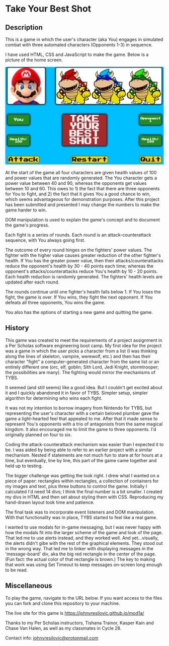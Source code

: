 # Take Your Best Shot

## Description
This is a game in which the user's character (aka You) engages in simulated combat with three automated characters (Opponents 1-3) in sequence.    

I have used HTML, CSS and JavaScript to make the game.  Below is a picture of the home screen.

![home screen](./interface.png)

At the start of the game all four characters are given health values of 100 and power values that are randomly generated.  The You character gets a power value between 40 and 90, whereas the opponents get values between 10 and 60.  This owes to 1) the fact that there are three opponents for You to fight, and 2) the fact that it gives You a good chance to win, which seems advantageous for demonstration purposes.  After this project has been submitted and presented I may change the numbers to make the game harder to win. 

DOM manipulation is used to explain the game's concept and to document the game's progress.

Each fight is a series of rounds.  Each round is an attack-counterattack sequence, with You always going first.  

The outcome of every round hinges on the fighters' power values.  The fighter with the higher value causes greater reduction of the other fighter's health.  If You has the greater power value, then their attacks/counterattacks reduce the opponent's health by 30 - 40 points each time; whereas the opponent's attacks/counterattacks reduce You's health by 10 - 20 points.  Each health reduction is randomly generated.  The fighters' health levels are updated after each round.  

The rounds continue until one fighter's health falls below 1.  If You loses the fight, the game is over.  If You wins, they fight the next opponent.  If You defeats all three opponents, You wins the game.

You also has the options of starting a new game and quitting the game.

## History
This game was created to meet the requirements of a project assignment in a Per Scholas software engineering boot camp.  My first idea for the project was a game in which the user picks a character from a list (I was thinking along the lines of skeleton, vampire, werewolf, etc.) and then has their character "fight" a computer-generated character from the same list or an entirely different one (orc, elf, goblin; Sith Lord, Jedi Knight, stormtrooper; the possibilities are many).  The fighting would mirror the mechanisms of TYBS. 

It seemed (and still seems) like a good idea.  But I couldn't get excited about it and I quickly abandoned it in favor of TYBS.  Simpler setup, simpler algorithm for determining who wins each fight. 

It was not my intention to borrow imagery from Nintendo for TYBS, but representing the user's character with a certain beloved plumber gave the game a light-hearted feel that appealed to me.  After that it made sense to represent You's opponents with a trio of antagonists from the same magical kingdom.  It also encouraged me to limit the game to three opponents.  I'd originally planned on four to six.

Coding the attack-counterattack mechanism was easier than I expected it to be.  I was aided by being able to refer to an earlier project with a similar mechanism.  Nested if statements are not much fun to stare at for hours at a time, but eventually, line by line, this part of the game came together and held up to testing.

The bigger challenge was getting the look right.  I drew what I wanted on a piece of paper: rectangles within rectangles, a collection of containers for my images and text, plus three buttons to control the game.  Initially I calculated I'd need 14 divs; I think the final number is a bit smaller.  I created my divs in HTML and then set about styling them with CSS.  Reproducing my hand-drawn layout took time and patience.

The final task was to incorporate event listeners and DOM manipulation.  With that functionality was in place, TYBS started to feel like a real game.

I wanted to use modals for in-game messaging, but I was never happy with how the modals fit into the larger scheme of the game and look of the page.  That led me to use alerts instead, and they worked well.  And yet...visually, the alerts didn't gibe with the rest of the graphical elements.  They stood out in the wrong way.  That led me to tinker with displaying messages in the 'message-board' div, aka the big red rectangle in the center of the page.  (Fun fact:  the actual color of that rectangle is brown.)  The key to making that work was using Set Timeout to keep messages on-screen long enough to be read.  

## Miscellaneous
To play the game, navigate to the URL below.  If you want access to the files you can fork and clone this repository to your machine.

The live site for this game is https://johnvresilovic.github.io/mod1a/

Thanks to my Per Scholas instructors, Tishana Trainor, Kasper Kain and Chase Van Halen, as well as my classmates in Cycle 28.

Contact info: johnvresilovic@protonmail.com
